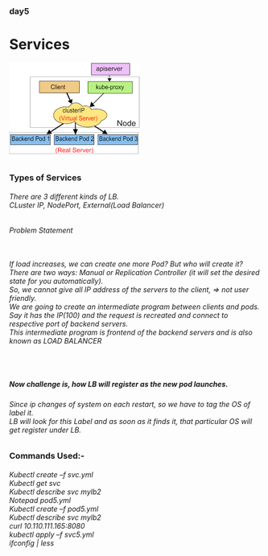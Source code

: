 ### day5
<h1>Services</h1>
<img src="download.png" alt="Image of Service">
<h3> Types of Services </h3>
<h6> There are 3 different kinds of LB.
<br>CLuster IP, NodePort, External(Load Balancer)
<br>
</h6>
<h6>Problem Statement</h6>
<h6><br>If load increases, we can create one more Pod? But who will create it?
<br>There are two ways: Manual or Replication Controller (it will set the desired state for you automatically).
<br>So, we cannot give all IP address of the servers to the client, => not user friendly.
<br>We are going to create an intermediate program between clients and pods. Say it has the IP(100) and the request is recreated and connect to respective port of backend servers.
<br>This intermediate program is frontend of the backend servers and is also known as LOAD BALANCER
</h6>
<br>
<h5>Now challenge is, how LB will register as the new pod launches.</h5>
<h6>Since ip changes of system on each restart, so we have to tag the OS of label it.
<br>LB will look for this Label and as soon as it finds it, that particular OS will get register under LB. 
</h6>
<h3>Commands Used:-</h3>
<h6>Kubectl create –f svc.yml 
<br>Kubectl get svc
<br>Kubectl describe svc mylb2
<br>Notepad pod5.yml
<br>Kubectl create –f pod5.yml
<br>Kubectl describe svc mylb2
<br>curl 10.110.111.165:8080
<br>kubectl apply –f svc5.yml
<br>ifconfig | less
</h6>
